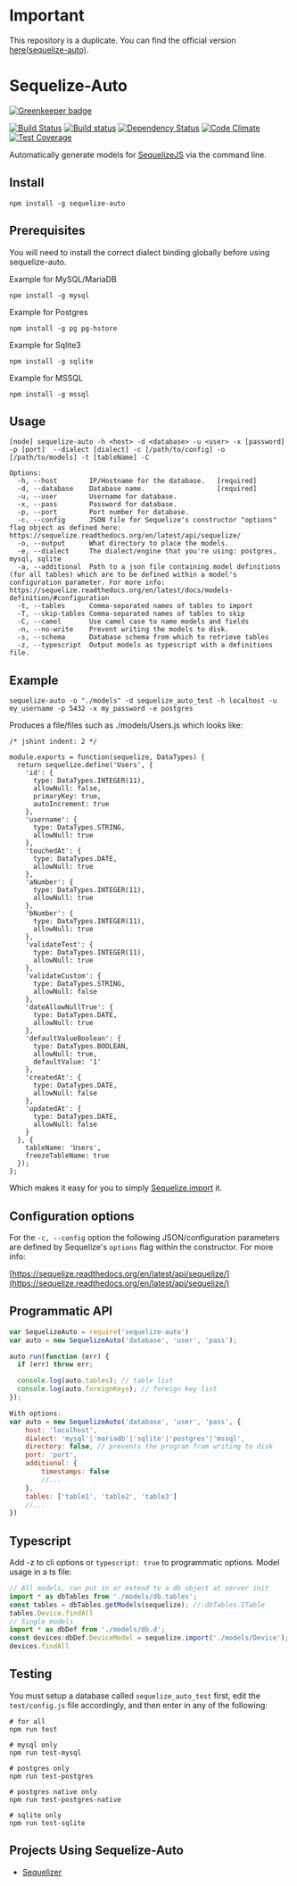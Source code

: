 # Important 


This repository is a duplicate.
You can find the official version [here(sequelize-auto)](https://github.com/sequelize/sequelize-auto).

# Sequelize-Auto

[![Greenkeeper badge](https://badges.greenkeeper.io/sequelize/sequelize-auto.svg)](https://greenkeeper.io/)

[![Build Status](http://img.shields.io/travis/sequelize/sequelize-auto/master.svg)](https://travis-ci.org/sequelize/sequelize-auto) [![Build status](https://ci.appveyor.com/api/projects/status/bf9lb89rmpj6iveb?svg=true)](https://ci.appveyor.com/project/durango/sequelize-auto) [![Dependency Status](https://david-dm.org/sequelize/sequelize-auto.svg)](https://david-dm.org/sequelize/sequelize-auto) [![Code Climate](https://codeclimate.com/github/sequelize/sequelize-auto/badges/gpa.svg)](https://codeclimate.com/github/sequelize/sequelize-auto) [![Test Coverage](https://codeclimate.com/github/sequelize/sequelize-auto/badges/coverage.svg)](https://codeclimate.com/github/sequelize/sequelize-auto/coverage)

Automatically generate models for [SequelizeJS](https://github.com/sequelize/sequelize) via the command line.

## Install

    npm install -g sequelize-auto

## Prerequisites

You will need to install the correct dialect binding globally before using sequelize-auto.

Example for MySQL/MariaDB

`npm install -g mysql`

Example for Postgres

`npm install -g pg pg-hstore`

Example for Sqlite3

`npm install -g sqlite`

Example for MSSQL

`npm install -g mssql`

## Usage

    [node] sequelize-auto -h <host> -d <database> -u <user> -x [password] -p [port]  --dialect [dialect] -c [/path/to/config] -o [/path/to/models] -t [tableName] -C

    Options:
      -h, --host        IP/Hostname for the database.   [required]
      -d, --database    Database name.                  [required]
      -u, --user        Username for database.
      -x, --pass        Password for database.
      -p, --port        Port number for database.
      -c, --config      JSON file for Sequelize's constructor "options" flag object as defined here: https://sequelize.readthedocs.org/en/latest/api/sequelize/
      -o, --output      What directory to place the models.
      -e, --dialect     The dialect/engine that you're using: postgres, mysql, sqlite
      -a, --additional  Path to a json file containing model definitions (for all tables) which are to be defined within a model's configuration parameter. For more info: https://sequelize.readthedocs.org/en/latest/docs/models-definition/#configuration
      -t, --tables      Comma-separated names of tables to import
      -T, --skip-tables Comma-separated names of tables to skip
      -C, --camel       Use camel case to name models and fields
      -n, --no-write    Prevent writing the models to disk.
      -s, --schema      Database schema from which to retrieve tables
      -z, --typescript  Output models as typescript with a definitions file.

## Example

    sequelize-auto -o "./models" -d sequelize_auto_test -h localhost -u my_username -p 5432 -x my_password -e postgres

Produces a file/files such as ./models/Users.js which looks like:

    /* jshint indent: 2 */

    module.exports = function(sequelize, DataTypes) {
      return sequelize.define('Users', {
        'id': {
          type: DataTypes.INTEGER(11),
          allowNull: false,
          primaryKey: true,
          autoIncrement: true
        },
        'username': {
          type: DataTypes.STRING,
          allowNull: true
        },
        'touchedAt': {
          type: DataTypes.DATE,
          allowNull: true
        },
        'aNumber': {
          type: DataTypes.INTEGER(11),
          allowNull: true
        },
        'bNumber': {
          type: DataTypes.INTEGER(11),
          allowNull: true
        },
        'validateTest': {
          type: DataTypes.INTEGER(11),
          allowNull: true
        },
        'validateCustom': {
          type: DataTypes.STRING,
          allowNull: false
        },
        'dateAllowNullTrue': {
          type: DataTypes.DATE,
          allowNull: true
        },
        'defaultValueBoolean': {
          type: DataTypes.BOOLEAN,
          allowNull: true,
          defaultValue: '1'
        },
        'createdAt': {
          type: DataTypes.DATE,
          allowNull: false
        },
        'updatedAt': {
          type: DataTypes.DATE,
          allowNull: false
        }
      }, {
        tableName: 'Users',
        freezeTableName: true
      });
    };


Which makes it easy for you to simply [Sequelize.import](http://docs.sequelizejs.com/en/latest/docs/models-definition/#import) it.

## Configuration options

For the `-c, --config` option the following JSON/configuration parameters are defined by Sequelize's `options` flag within the constructor. For more info:

[https://sequelize.readthedocs.org/en/latest/api/sequelize/](https://sequelize.readthedocs.org/en/latest/api/sequelize/)

## Programmatic API

```js
var SequelizeAuto = require('sequelize-auto')
var auto = new SequelizeAuto('database', 'user', 'pass');

auto.run(function (err) {
  if (err) throw err;

  console.log(auto.tables); // table list
  console.log(auto.foreignKeys); // foreign key list
});

With options:
var auto = new SequelizeAuto('database', 'user', 'pass', {
    host: 'localhost',
    dialect: 'mysql'|'mariadb'|'sqlite'|'postgres'|'mssql',
    directory: false, // prevents the program from writing to disk
    port: 'port',
    additional: {
        timestamps: false
        //...
    },
    tables: ['table1', 'table2', 'table3']
    //...
})
```

## Typescript

Add -z to cli options or `typescript: true` to programmatic options. Model usage in a ts file:

```js
// All models, can put in or extend to a db object at server init
import * as dbTables from './models/db.tables';
const tables = dbTables.getModels(sequelize); //:dbTables.ITable
tables.Device.findAll
// Single models
import * as dbDef from './models/db.d';
const devices:dbDef.DeviceModel = sequelize.import('./models/Device');
devices.findAll
```

## Testing

You must setup a database called `sequelize_auto_test` first, edit the `test/config.js` file accordingly, and then enter in any of the following:

    # for all
    npm run test

    # mysql only
    npm run test-mysql

    # postgres only
    npm run test-postgres

    # postgres native only
    npm run test-postgres-native

    # sqlite only
    npm run test-sqlite

## Projects Using Sequelize-Auto

* [Sequelizer](https://github.com/andyforever/sequelizer)
